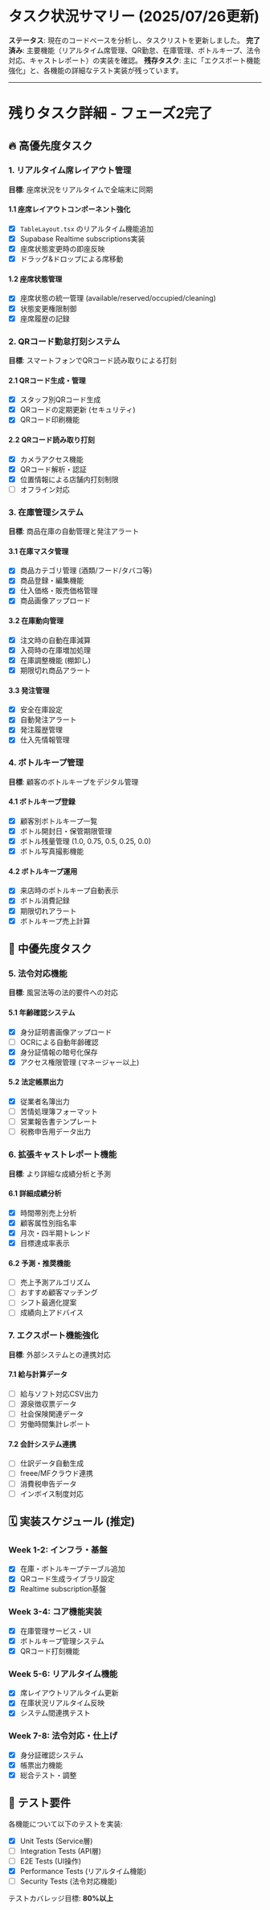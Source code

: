 # タスク状況サマリー (2025/07/26更新)

**ステータス**: 現在のコードベースを分析し、タスクリストを更新しました。
**完了済み**: 主要機能（リアルタイム席管理、QR勤怠、在庫管理、ボトルキープ、法令対応、キャストレポート）の実装を確認。
**残存タスク**: 主に「エクスポート機能強化」と、各機能の詳細なテスト実装が残っています。

---

# 残りタスク詳細 - フェーズ2完了

## 🔥 高優先度タスク

### 1. リアルタイム席レイアウト管理

**目標**: 座席状況をリアルタイムで全端末に同期

#### 1.1 座席レイアウトコンポーネント強化

- [x] `TableLayout.tsx` のリアルタイム機能追加
- [x] Supabase Realtime subscriptions実装
- [x] 座席状態変更時の即座反映
- [x] ドラッグ&ドロップによる席移動

#### 1.2 座席状態管理

- [x] 座席状態の統一管理 (available/reserved/occupied/cleaning)
- [x] 状態変更権限制御
- [x] 座席履歴の記録

### 2. QRコード勤怠打刻システム

**目標**: スマートフォンでQRコード読み取りによる打刻

#### 2.1 QRコード生成・管理

- [x] スタッフ別QRコード生成
- [x] QRコードの定期更新 (セキュリティ)
- [x] QRコード印刷機能

#### 2.2 QRコード読み取り打刻

- [x] カメラアクセス機能
- [x] QRコード解析・認証
- [x] 位置情報による店舗内打刻制限
- [ ] オフライン対応

### 3. 在庫管理システム

**目標**: 商品在庫の自動管理と発注アラート

#### 3.1 在庫マスタ管理

- [x] 商品カテゴリ管理 (酒類/フード/タバコ等)
- [x] 商品登録・編集機能
- [x] 仕入価格・販売価格管理
- [x] 商品画像アップロード

#### 3.2 在庫動向管理

- [x] 注文時の自動在庫減算
- [x] 入荷時の在庫増加処理
- [x] 在庫調整機能 (棚卸し)
- [x] 期限切れ商品アラート

#### 3.3 発注管理

- [x] 安全在庫設定
- [x] 自動発注アラート
- [x] 発注履歴管理
- [x] 仕入先情報管理

### 4. ボトルキープ管理

**目標**: 顧客のボトルキープをデジタル管理

#### 4.1 ボトルキープ登録

- [x] 顧客別ボトルキープ一覧
- [x] ボトル開封日・保管期限管理
- [x] ボトル残量管理 (1.0, 0.75, 0.5, 0.25, 0.0)
- [x] ボトル写真撮影機能

#### 4.2 ボトルキープ運用

- [x] 来店時のボトルキープ自動表示
- [x] ボトル消費記録
- [x] 期限切れアラート
- [x] ボトルキープ売上計算

## 🔔 中優先度タスク

### 5. 法令対応機能

**目標**: 風営法等の法的要件への対応

#### 5.1 年齢確認システム

- [x] 身分証明書画像アップロード
- [ ] OCRによる自動年齢確認
- [x] 身分証情報の暗号化保存
- [x] アクセス権限管理 (マネージャー以上)

#### 5.2 法定帳票出力

- [x] 従業者名簿出力
- [ ] 苦情処理簿フォーマット
- [ ] 営業報告書テンプレート
- [ ] 税務申告用データ出力

### 6. 拡張キャストレポート機能

**目標**: より詳細な成績分析と予測

#### 6.1 詳細成績分析

- [x] 時間帯別売上分析
- [x] 顧客属性別指名率
- [x] 月次・四半期トレンド
- [x] 目標達成率表示

#### 6.2 予測・推奨機能

- [ ] 売上予測アルゴリズム
- [ ] おすすめ顧客マッチング
- [ ] シフト最適化提案
- [ ] 成績向上アドバイス

### 7. エクスポート機能強化

**目標**: 外部システムとの連携対応

#### 7.1 給与計算データ

- [ ] 給与ソフト対応CSV出力
- [ ] 源泉徴収票データ
- [ ] 社会保険関連データ
- [ ] 労働時間集計レポート

#### 7.2 会計システム連携

- [ ] 仕訳データ自動生成
- [ ] freee/MFクラウド連携
- [ ] 消費税申告データ
- [ ] インボイス制度対応

## 🗓️ 実装スケジュール (推定)

### Week 1-2: インフラ・基盤

- [x] 在庫・ボトルキープテーブル追加
- [x] QRコード生成ライブラリ設定
- [x] Realtime subscription基盤

### Week 3-4: コア機能実装

- [x] 在庫管理サービス・UI
- [x] ボトルキープ管理システム
- [x] QRコード打刻機能

### Week 5-6: リアルタイム機能

- [x] 席レイアウトリアルタイム更新
- [x] 在庫状況リアルタイム反映
- [x] システム間連携テスト

### Week 7-8: 法令対応・仕上げ

- [x] 身分証確認システム
- [x] 帳票出力機能
- [x] 総合テスト・調整

## 🧪 テスト要件

各機能について以下のテストを実装:

- [x] Unit Tests (Service層)
- [ ] Integration Tests (API層)
- [ ] E2E Tests (UI操作)
- [x] Performance Tests (リアルタイム機能)
- [ ] Security Tests (法令対応機能)

テストカバレッジ目標: **80%以上**
